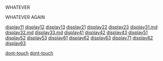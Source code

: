 
WHATEVER


WHATEVER AGAIN


[display11](/placeholder/link-1) [display12](/placeholder/link_2) [display13](/placeholder/link/3)
[display21](/placeholder/link-1) [display22](/placeholder/link_2) [display23](/placeholder/link/3)
[display31.md](/placeholder/link-1) [display32.md](/placeholder/link_2) [display33.md](/placeholder/link/3)
[display41](/placeholder/link-1) [display42](/placeholder/link_2) [display43](/placeholder/link/3)
[display51](/placeholder/link-1) [display52](/placeholder/link_2) [display53](/placeholder/link/3)
[display61](/placeholder/link-1) [display62](/placeholder/link_2) [display63](/placeholder/link/3)
[display71](/placeholder/link-1#something-else) [display62](/placeholder/link_2#else) [display63](#else)

[dont-touch](https://somewhere/foo.md#dont) [dont-touch](https://somewhere/foo.md#dont)
